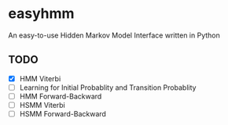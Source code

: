 # easyhmm
An easy-to-use Hidden Markov Model Interface written in Python

## TODO
* [x] HMM Viterbi
* [ ] Learning for Initial Probablity and Transition Probablity
* [ ] HMM Forward-Backward
* [ ] HSMM Viterbi
* [ ] HSMM Forward-Backward